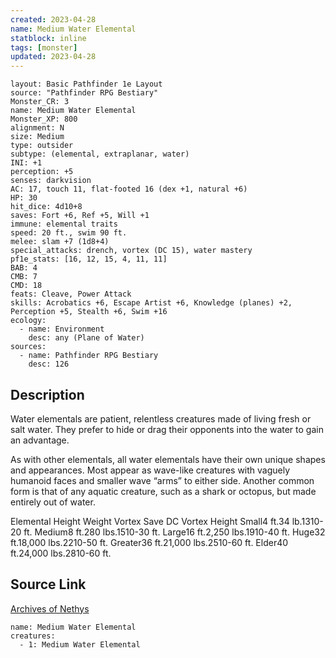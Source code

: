```yaml
---
created: 2023-04-28
name: Medium Water Elemental
statblock: inline
tags: [monster]
updated: 2023-04-28
---
```

```statblock
layout: Basic Pathfinder 1e Layout
source: "Pathfinder RPG Bestiary"
Monster_CR: 3
name: Medium Water Elemental
Monster_XP: 800
alignment: N
size: Medium
type: outsider
subtype: (elemental, extraplanar, water)
INI: +1
perception: +5
senses: darkvision
AC: 17, touch 11, flat-footed 16 (dex +1, natural +6)
HP: 30
hit_dice: 4d10+8
saves: Fort +6, Ref +5, Will +1
immune: elemental traits
speed: 20 ft., swim 90 ft.
melee: slam +7 (1d8+4)
special_attacks: drench, vortex (DC 15), water mastery
pf1e_stats: [16, 12, 15, 4, 11, 11]
BAB: 4
CMB: 7
CMD: 18
feats: Cleave, Power Attack
skills: Acrobatics +6, Escape Artist +6, Knowledge (planes) +2, Perception +5, Stealth +6, Swim +16
ecology:
  - name: Environment
    desc: any (Plane of Water)
sources:
  - name: Pathfinder RPG Bestiary
    desc: 126
```
## Description
Water elementals are patient, relentless creatures made of living fresh or salt water. They prefer to hide or drag their opponents into the water to gain an advantage.

As with other elementals, all water elementals have their own unique shapes and appearances. Most appear as wave-like creatures with vaguely humanoid faces and smaller wave “arms” to either side. Another common form is that of any aquatic creature, such as a shark or octopus, but made entirely out of water.

Elemental Height Weight Vortex Save DC Vortex Height Small4 ft.34 lb.1310-20 ft. Medium8 ft.280 lbs.1510-30 ft. Large16 ft.2,250 lbs.1910-40 ft. Huge32 ft.18,000 lbs.2210-50 ft. Greater36 ft.21,000 lbs.2510-60 ft. Elder40 ft.24,000 lbs.2810-60 ft.
## Source Link
[Archives of Nethys](https://aonprd.com/MonsterDisplay.aspx?ItemName=Medium%20Water%20Elemental)
```encounter-table
name: Medium Water Elemental
creatures:
  - 1: Medium Water Elemental
```
